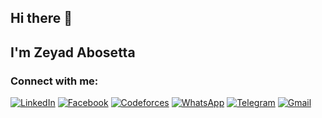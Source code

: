 ## Hi there 👋
## I'm Zeyad Abosetta
### Connect with me:


[![LinkedIn](https://img.shields.io/badge/LinkedIn-%230077B5.svg?style=for-the-badge&logo=linkedin&logoColor=white)](https://www.linkedin.com/in/your-profile)
[![Facebook](https://img.shields.io/badge/Facebook-%231877F2.svg?style=for-the-badge&logo=facebook&logoColor=white)](https://www.facebook.com/your-profile)
[![Codeforces](https://img.shields.io/badge/Codeforces-%23074042.svg?style=for-the-badge&logo=codeforces&logoColor=white)](https://codeforces.com/profile/your-profile)
[![WhatsApp](https://img.shields.io/badge/WhatsApp-%25D366.svg?style=for-the-badge&logo=whatsapp&logoColor=white)](https://wa.me/your-number)
[![Telegram](https://img.shields.io/badge/Telegram-%230077B5.svg?style=for-the-badge&logo=telegram&logoColor=white)](https://t.me/your-username)
[![Gmail](https://img.shields.io/badge/Gmail-D14836?style=for-the-badge&logo=gmail&logoColor=white)](mailto:your-email@gmail.com)

<!--
**Zeyad-Gamal/Zeyad-Gamal** is a ✨ _special_ ✨ repository because its `README.md` (this file) appears on your GitHub profile.

Here are some ideas to get you started:

- 🔭 I’m currently working on ...
- 🌱 I’m currently learning ...
- 👯 I’m looking to collaborate on ...
- 🤔 I’m looking for help with ...
- 💬 Ask me about ...
- 📫 How to reach me: ...
- 😄 Pronouns: ...
- ⚡ Fun fact: ...
-->
